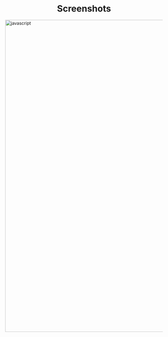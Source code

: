 <h1 align="center">Screenshots </h1>


  <img align="center" src="https://user-images.githubusercontent.com/76121581/175815554-a149faf2-895b-4b4e-92f7-a161ac24ea1a.gif" alt="javascript" width="1000"/>

